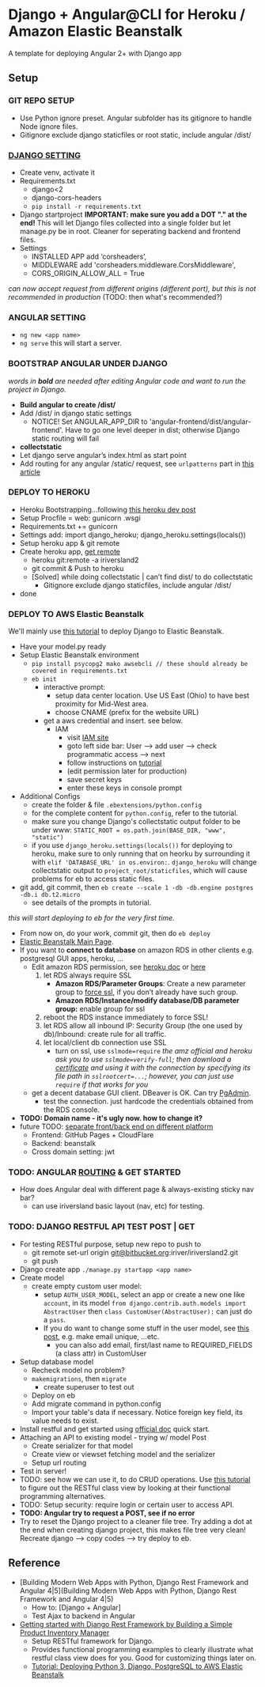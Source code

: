 # Django + Angular@CLI for Heroku / Amazon Elastic Beanstalk

A template for deploying Angular 2+ with Django app

## Setup

### GIT REPO SETUP
- Use Python ignore preset. Angular subfolder has its gitignore to handle Node ignore files.
- Gitignore exclude django staticfiles or root static, include angular /dist/

### [DJANGO SETTING](https://www.techiediaries.com/django-angular-cli/)
- Create venv, activate it
- Requirements.txt
  - django<2
  - django-cors-headers
  - `pip install -r requirements.txt`
- Django startproject **IMPORTANT: make sure you add a DOT "." at the end!** This will let Django files collected into a single folder but let manage.py be in root. Cleaner for seperating backend and frontend files.
- Settings
  - INSTALLED APP add ‘corsheaders’,
  - MIDDLEWARE add 'corsheaders.middleware.CorsMiddleware',
  - CORS_ORIGIN_ALLOW_ALL = True 

*can now accept request from different origins (different port), but this is not recommended in production* (TODO: then what's recommended?)

### ANGULAR SETTING
- `ng new <app name>`
- `ng serve` this will start a server.

### BOOTSTRAP ANGULAR UNDER DJANGO

*words in **bold** are needed after editing Angular code and want to run the project in Django.*

- **Build angular to create /dist/**
- Add /dist/ in django static settings
  - NOTICE! Set ANGULAR_APP_DIR to  'angular-frontend/dist/angular-frontend'. Have to go one level deeper in dist; otherwise Django static routing will fail
- **collectstatic**
- Let django serve angular’s index.html as start point
- Add routing for any angular /static/ request, see `urlpatterns` part in [this article](https://www.techiediaries.com/django-angular-cli/)

### DEPLOY TO HEROKU
- Heroku Bootstrapping...following [this heroku dev post](https://devcenter.heroku.com/articles/django-app-configuration#migrating-an-existing-django-project)
- Setup Procfile = web: gunicorn <django project name>.wsgi
- Requirements.txt += gunicorn
- Settings add: import django_heroku; django_heroku.settings(locals())
- Setup heroku app & git remote
- Create heroku app, [get remote](https://git.heroku.com/iriversland2.git)
  - heroku git:remote -a iriversland2
  - git commit & Push to heroku
  - [Solved] while doing collectstatic | can’t find dist/ to do collectstatic
    - Gitignore exclude django staticfiles, include angular /dist/
- done

### DEPLOY TO AWS Elastic Beanstalk

We'll mainly use [this tutorial](http://www.1strategy.com/blog/2017/05/23/tutorial-django-elastic-beanstalk/) to deploy Django to Elastic Beanstalk.

- Have your model.py ready
- Setup Elastic Beanstalk environment
  - `pip install psycopg2 mako awsebcli // these should already be covered in requirements.txt`
  - `eb init`
    - interactive prompt: 
      - setup data center location. Use US East (Ohio) to have best proximity for Mid-West area. 
      - choose CNAME (prefix for the website URL)
    - get a aws credential and insert. see below.
      - IAM
        - visit [IAM site](https://console.aws.amazon.com/iam/home)
        - goto left side bar: User --> add user --> check programmatic access --> next
        - follow instructions on [tutorial](http://www.1strategy.com/blog/2017/05/23/tutorial-django-elastic-beanstalk/)
        - (edit permission later for production)
        - save secret keys
        - enter these keys in console prompt
- Additional Configs
  - create the folder & file `.ebextensions/python.config`
  - for the complete content for `python.config`, refer to the tutorial.
  - make sure you change Django's collectstatic output folder to be under www: `STATIC_ROOT = os.path.join(BASE_DIR, "www", "static")`
  - if you use `django_heroku.settings(locals())` for deploying to heroku, make sure to only running that on heorku by surrounding it with `elif 'DATABASE_URL' in os.environ:`. `django_heroku` will change collectstatic output to `project_root/staticfiles`, which will cause problems for eb to access static files.
- git add, git commit, then `eb create --scale 1 -db -db.engine postgres -db.i db.t2.micro`
  - see details of the prompts in tutorial.
  
*this will start deploying to eb for the very first time.*

- From now on, do your work, commit git, then do `eb deploy`
- [Elastic Beanstalk Main Page](https://console.aws.amazon.com/elasticbeanstalk/home).
- If you want to **connect to database** on amazon RDS in other clients e.g. postgresql GUI apps, heroku, ...
  - Edit amazon RDS permission, see [heroku doc](https://devcenter.heroku.com/articles/amazon-rds) or [here](https://stackoverflow.com/questions/47661151/connecting-to-rds-postgres-from-heroku)
    1. let RDS always require SSL
       - **Amazon RDS/Parameter Groups**: Create a new parameter group to [force ssl](https://docs.aws.amazon.com/AmazonRDS/latest/UserGuide/CHAP_PostgreSQL.html#PostgreSQL.Concepts.General.SSL), if you don’t already have such group.
       - **Amazon RDS/Instance/modify database/DB parameter group:** enable group for ssl
    2. reboot the RDS instance immediately to force SSL!
    3. let RDS allow all inbound IP: Security Group (the one used by db)/Inbound: create rule for all traffic.
    4. let local/client db connection use SSL
       - turn on ssl, use `sslmode=require` *the amz official and heroku ask you to use `sslmode=verify-full`; then download a [certificate](https://docs.aws.amazon.com/AmazonRDS/latest/UserGuide/CHAP_PostgreSQL.html#PostgreSQL.Concepts.General.SSL) and using it with the connection by specifying its file path in `sslrootcert=...`; however, you can just use `require` if that works for you*
  - get a decent database GUI client. DBeaver is OK. Can try [PgAdmin](https://www.pgadmin.org/).
    - test the connection. just hardcode the credentials obtained from the RDS console.
- **TODO: Domain name - it's ugly now. how to change it?**
- future TODO: [separate front/back end on different platform](https://stackoverflow.com/questions/41247687/how-to-deploy-separated-frontend-and-backend)
  - Frontend: GitHub Pages + CloudFlare
  - Backend: beanstalk
  - Cross domain setting: jwt

### TODO: ANGULAR [ROUTING](https://angular.io/tutorial/toh-pt4) & GET STARTED

- How does Angular deal with different page & always-existing sticky nav bar?
  - can use iriversland basic layout (nav, etc) for testing.
  
### TODO: DJANGO RESTFUL API TEST POST | GET

- For testing RESTful purpose, setup new repo to push to
  - git remote set-url origin git@bitbucket.org:iriver/iriversland2.git
  - git push 
- Django create app `./manage.py startapp <app name>`
- Create model
  - create empty custom user model: 
    - setup `AUTH_USER_MODEL`, select an app or create a new one like `account`, in its model `from django.contrib.auth.models import AbstractUser` then `class CustomUser(AbstractUser):` can just do a `pass`.
    - If you do want to change some stuff in the user model, see [this post](https://stackoverflow.com/questions/45722025/forcing-unique-email-address-during-registration-with-django), e.g. make email unique, ...etc.
      - you can also add email, first/last name to REQUIRED_FIELDS (a class attr) in CustomUser
- Setup database model
  - Recheck model no problem?
  - `makemigrations`, then `migrate`
    - create superuser to test out
  - Deploy on eb
  - Add migrate command in python.config
  - Import your table's data if necessary. Notice foreign key field, its value needs to exist.
- Install restful and get started using [official doc](http://www.django-rest-framework.org/tutorial/quickstart/) quick start.
- Attaching an API to existing model - trying w/ model Post
  - Create serializer for that model
  - Create view or viewset fetching model and the serializer
  - Setup url routing
- Test in server!
- TODO: see how we can use it, to do CRUD operations. Use [this tutorial](https://www.techiediaries.com/tutorial-django-rest-framework-building-products-manager-api/) to figure out the RESTful class view by looking at their functional programming alternatives. 
- TODO: Setup security: require login or certain user to access API.
- **TODO: Angular try to request a POST, see if no error**
- Try to reset the Django project to a cleaner file tree. Try adding a dot at the end when creating django project, this makes file tree very clean! Recreate django --> copy codes --> try deploy to eb.

## Reference

- [Building Modern Web Apps with Python, Django Rest Framework and Angular 4|5](Building Modern Web Apps with Python, Django Rest Framework and Angular 4|5) 
  - How to: [Django + Angular]
  - Test Ajax to backend in Angular
- [Getting started with Django Rest Framework by Building a Simple Product Inventory Manager](https://www.techiediaries.com/tutorial-django-rest-framework-building-products-manager-api/)
  - Setup RESTful framework for Django.
  - Provides functional programming examples to clearly illustrate what restful class view does for you. Good for customizing things later on.
  - [Tutorial: Deploying Python 3, Django, PostgreSQL to AWS Elastic Beanstalk](http://www.1strategy.com/blog/2017/05/23/tutorial-django-elastic-beanstalk/)

